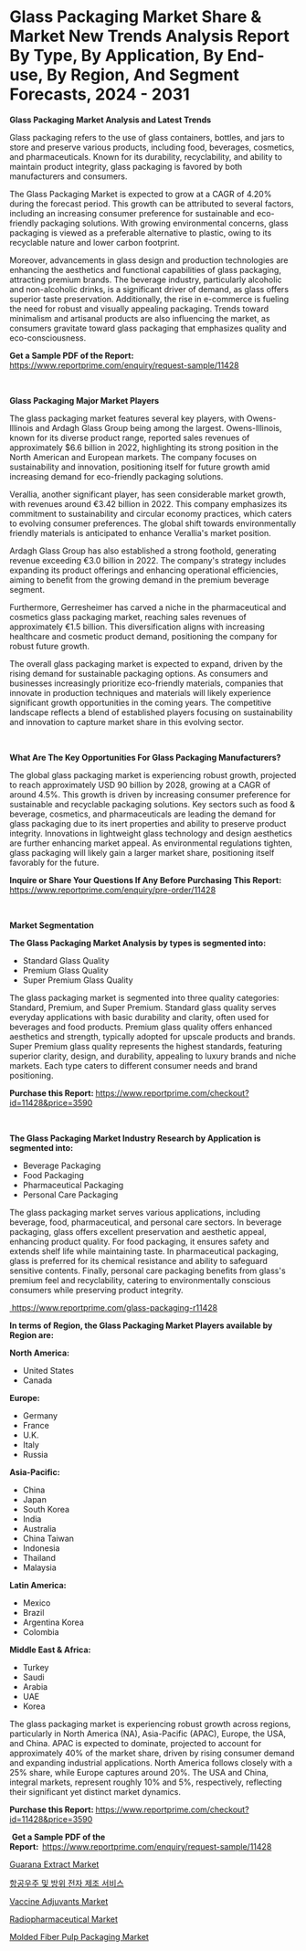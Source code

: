 <p><h1>Glass Packaging Market Share & Market New Trends Analysis Report By Type, By Application, By End-use, By Region, And Segment Forecasts, 2024 - 2031</h1></p><p><strong>Glass Packaging Market Analysis and Latest Trends</strong></p>
<p><p>Glass packaging refers to the use of glass containers, bottles, and jars to store and preserve various products, including food, beverages, cosmetics, and pharmaceuticals. Known for its durability, recyclability, and ability to maintain product integrity, glass packaging is favored by both manufacturers and consumers.</p><p>The Glass Packaging Market is expected to grow at a CAGR of 4.20% during the forecast period. This growth can be attributed to several factors, including an increasing consumer preference for sustainable and eco-friendly packaging solutions. With growing environmental concerns, glass packaging is viewed as a preferable alternative to plastic, owing to its recyclable nature and lower carbon footprint.</p><p>Moreover, advancements in glass design and production technologies are enhancing the aesthetics and functional capabilities of glass packaging, attracting premium brands. The beverage industry, particularly alcoholic and non-alcoholic drinks, is a significant driver of demand, as glass offers superior taste preservation. Additionally, the rise in e-commerce is fueling the need for robust and visually appealing packaging. Trends toward minimalism and artisanal products are also influencing the market, as consumers gravitate toward glass packaging that emphasizes quality and eco-consciousness.</p></p>
<p><strong>Get a Sample PDF of the Report:&nbsp;</strong> <a href="https://www.reportprime.com/enquiry/request-sample/11428">https://www.reportprime.com/enquiry/request-sample/11428</a></p>
<p>&nbsp;</p>
<p><strong>Glass Packaging Major Market Players</strong></p>
<p><p>The glass packaging market features several key players, with Owens-Illinois and Ardagh Glass Group being among the largest. Owens-Illinois, known for its diverse product range, reported sales revenues of approximately $6.6 billion in 2022, highlighting its strong position in the North American and European markets. The company focuses on sustainability and innovation, positioning itself for future growth amid increasing demand for eco-friendly packaging solutions.</p><p>Verallia, another significant player, has seen considerable market growth, with revenues around €3.42 billion in 2022. This company emphasizes its commitment to sustainability and circular economy practices, which caters to evolving consumer preferences. The global shift towards environmentally friendly materials is anticipated to enhance Verallia's market position.</p><p>Ardagh Glass Group has also established a strong foothold, generating revenue exceeding €3.0 billion in 2022. The company's strategy includes expanding its product offerings and enhancing operational efficiencies, aiming to benefit from the growing demand in the premium beverage segment.</p><p>Furthermore, Gerresheimer has carved a niche in the pharmaceutical and cosmetics glass packaging market, reaching sales revenues of approximately €1.5 billion. This diversification aligns with increasing healthcare and cosmetic product demand, positioning the company for robust future growth.</p><p>The overall glass packaging market is expected to expand, driven by the rising demand for sustainable packaging options. As consumers and businesses increasingly prioritize eco-friendly materials, companies that innovate in production techniques and materials will likely experience significant growth opportunities in the coming years. The competitive landscape reflects a blend of established players focusing on sustainability and innovation to capture market share in this evolving sector.</p></p>
<p>&nbsp;</p>
<p><strong>What Are The Key Opportunities For Glass Packaging Manufacturers?</strong></p>
<p><p>The global glass packaging market is experiencing robust growth, projected to reach approximately USD 90 billion by 2028, growing at a CAGR of around 4.5%. This growth is driven by increasing consumer preference for sustainable and recyclable packaging solutions. Key sectors such as food & beverage, cosmetics, and pharmaceuticals are leading the demand for glass packaging due to its inert properties and ability to preserve product integrity. Innovations in lightweight glass technology and design aesthetics are further enhancing market appeal. As environmental regulations tighten, glass packaging will likely gain a larger market share, positioning itself favorably for the future.</p></p>
<p><strong>Inquire or Share Your Questions If Any Before Purchasing This Report:</strong> <a href="https://www.reportprime.com/enquiry/pre-order/11428">https://www.reportprime.com/enquiry/pre-order/11428</a></p>
<p>&nbsp;</p>
<p><strong>Market Segmentation</strong></p>
<p><strong>The Glass Packaging Market Analysis by types is segmented into:</strong></p>
<p><ul><li>Standard Glass Quality</li><li>Premium Glass Quality</li><li>Super Premium Glass Quality</li></ul></p>
<p><p>The glass packaging market is segmented into three quality categories: Standard, Premium, and Super Premium. Standard glass quality serves everyday applications with basic durability and clarity, often used for beverages and food products. Premium glass quality offers enhanced aesthetics and strength, typically adopted for upscale products and brands. Super Premium glass quality represents the highest standards, featuring superior clarity, design, and durability, appealing to luxury brands and niche markets. Each type caters to different consumer needs and brand positioning.</p></p>
<p><strong>Purchase this Report:&nbsp;</strong><a href="https://www.reportprime.com/checkout?id=11428&price=3590">https://www.reportprime.com/checkout?id=11428&price=3590</a></p>
<p>&nbsp;</p>
<p><strong>The Glass Packaging Market Industry Research by Application is segmented into:</strong></p>
<p><ul><li>Beverage Packaging</li><li>Food Packaging</li><li>Pharmaceutical Packaging</li><li>Personal Care Packaging</li></ul></p>
<p><p>The glass packaging market serves various applications, including beverage, food, pharmaceutical, and personal care sectors. In beverage packaging, glass offers excellent preservation and aesthetic appeal, enhancing product quality. For food packaging, it ensures safety and extends shelf life while maintaining taste. In pharmaceutical packaging, glass is preferred for its chemical resistance and ability to safeguard sensitive contents. Finally, personal care packaging benefits from glass's premium feel and recyclability, catering to environmentally conscious consumers while preserving product integrity.</p></p>
<p><a href="https://www.reportprime.com/glass-packaging-r11428">&nbsp;https://www.reportprime.com/glass-packaging-r11428</a></p>
<p><strong>In terms of Region, the Glass Packaging Market Players available by Region are:</strong></p>
<p>
    <p> <strong> North America: </strong>
        <ul>
            <li>United States</li>
            <li>Canada</li>
        </ul>
        </p> 
    <p> <strong> Europe: </strong>
        <ul>
            <li>Germany</li>
            <li>France</li>
            <li>U.K.</li>
            <li>Italy</li>
            <li>Russia</li>
        </ul>
        </p> 
    <p> <strong> Asia-Pacific: </strong>
        <ul>
            <li>China</li>
            <li>Japan</li>
            <li>South Korea</li>
            <li>India</li>
            <li>Australia</li>
            <li>China Taiwan</li>
            <li>Indonesia</li>
            <li>Thailand</li>
            <li>Malaysia</li>
        </ul>
        </p> 
    <p> <strong> Latin America: </strong>
        <ul>
            <li>Mexico</li>
            <li>Brazil</li>
            <li>Argentina Korea</li>
            <li>Colombia</li>
        </ul>
        </p> 
    <p> <strong> Middle East & Africa: </strong>
        <ul>
            <li>Turkey</li>
            <li>Saudi</li>
            <li>Arabia</li>
            <li>UAE</li>
            <li>Korea</li>
        </ul>
    </p>
    </p>
<p><p>The glass packaging market is experiencing robust growth across regions, particularly in North America (NA), Asia-Pacific (APAC), Europe, the USA, and China. APAC is expected to dominate, projected to account for approximately 40% of the market share, driven by rising consumer demand and expanding industrial applications. North America follows closely with a 25% share, while Europe captures around 20%. The USA and China, integral markets, represent roughly 10% and 5%, respectively, reflecting their significant yet distinct market dynamics.</p></p>
<p><strong>Purchase this Report: </strong><a href="https://www.reportprime.com/checkout?id=11428&price=3590">https://www.reportprime.com/checkout?id=11428&price=3590</a></p>
<p>&nbsp;<strong>Get a Sample PDF of the Report:&nbsp;&nbsp;</strong><a href="https://www.reportprime.com/enquiry/request-sample/11428">https://www.reportprime.com/enquiry/request-sample/11428</a></p>
<p><strong></strong></p>
<p><p><a href="https://medium.com/@kstephenurdes435/the-guarana-extract-market-industry-provides-a-comprehensive-and-current-analysis-of-the-sector-292a0cf884d9">Guarana Extract Market</a></p><p><a href="https://medium.com/@sadiejast2023/%EA%B8%80%EB%A1%9C%EB%B2%8C-%ED%95%AD%EA%B3%B5%EC%9A%B0%EC%A3%BC-%EB%B0%8F-%EB%B0%A9%EC%9C%84-%EC%A0%84%EC%9E%90-%EC%A0%9C%EC%A1%B0-%EC%84%9C%EB%B9%84%EC%8A%A4-%EC%8B%9C%EC%9E%A5-%EC%84%B9%ED%84%B0-%EC%9C%A0%ED%98%95-%EC%9D%91%EC%9A%A9-%ED%94%84%EB%A1%9C%EA%B7%B8%EB%9E%A8-%EC%8B%9C%EC%9E%A5-%ED%94%8C%EB%A0%88%EC%9D%B4%EC%96%B4-%EC%A0%84%EB%9E%B5-%EC%A7%80%EC%97%AD-%EC%84%B1%EC%9E%A5-%EC%9D%B8%EC%82%AC%EC%9D%B4%ED%8A%B8-%EB%B0%8F-%EB%AF%B8%EB%9E%98-%EC%A0%84%EB%A7%9D-2024-2031-2db8c2f7d25a">항공우주 및 방위 전자 제조 서비스</a></p><p><a href="https://www.linkedin.com/pulse/global-vaccine-adjuvants-market-analysis-trends-forecasts-fcx5e?trackingId=oFhkNKQWQUuooG0knV9vZQ%3D%3D">Vaccine Adjuvants Market</a></p><p><a href="https://www.linkedin.com/pulse/emerging-trends-radiopharmaceutical-market-global-outlook-s41xf?trackingId=T4b7TBxVR52zq%2Bf3XbDN0w%3D%3D">Radiopharmaceutical Market</a></p><p><a href="https://github.com/kaufmannDavid16/Market-Research-Report-List-1/blob/main/molded-fiber-pulp-packaging-market.md">Molded Fiber Pulp Packaging Market</a></p></p>